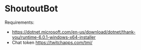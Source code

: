 # ShoutoutBot

Requirements:
- https://dotnet.microsoft.com/en-us/download/dotnet/thank-you/runtime-6.0.1-windows-x64-installer
- Chat token https://twitchapps.com/tmi/
